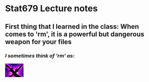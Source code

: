 # **Stat679 Lecture notes**  
## First thing that I learned in the class: When comes to 'rm', it is a powerful but dangerous weapon for your files  
### *I sometimes think of 'rm' as:*
![alt text](https://github.com/XiangyangLiu66/Stat679Notes/blob/master/SangeandYasha.png)